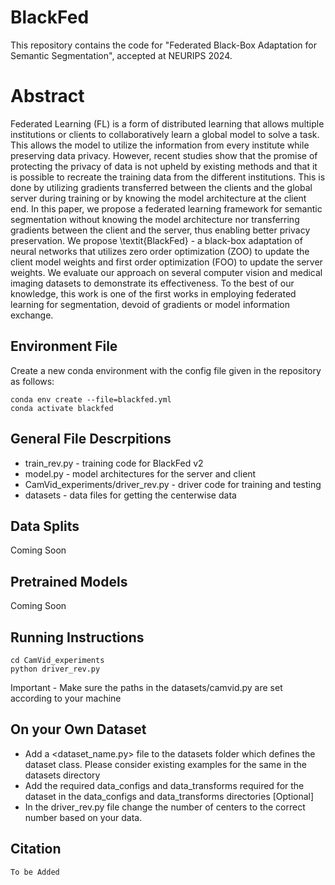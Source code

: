 # BlackFed
This repository contains the code for "Federated Black-Box Adaptation for Semantic Segmentation", accepted at NEURIPS 2024.

# Abstract
Federated Learning (FL) is a form of distributed learning that allows multiple institutions or clients to collaboratively learn a global model to solve a task. This allows the model to utilize the information from every institute while preserving data privacy. However, recent studies show that the promise of protecting the privacy of data is not upheld by existing methods and that it is possible to recreate the training data from the different institutions. This is done by utilizing gradients transferred between the clients and the global server during training or by knowing the model architecture at the client end. In this paper, we propose a federated learning framework for semantic segmentation without knowing the model architecture nor transferring gradients between the client and the server, thus enabling better privacy preservation. We propose \textit{BlackFed} - a black-box adaptation of neural networks that utilizes zero order optimization (ZOO) to update the client model weights and first order optimization (FOO) to update the server weights. We evaluate our approach on several computer vision and medical imaging datasets to demonstrate its effectiveness. To the best of our knowledge, this work is one of the first works in employing federated learning for segmentation, devoid of gradients or model information exchange.

## Environment File
Create a new conda environment with the config file given in the repository as follows:
```
conda env create --file=blackfed.yml
conda activate blackfed
```
## General File Descrpitions
- train_rev.py - training code for BlackFed v2
- model.py - model architectures for the server and client
- CamVid_experiments/driver_rev.py - driver code for training and testing
- datasets - data files for getting the centerwise data

## Data Splits
Coming Soon

## Pretrained Models
Coming Soon

## Running Instructions
```
cd CamVid_experiments
python driver_rev.py
```
Important - Make sure the paths in the datasets/camvid.py are set according to your machine

## On your Own Dataset
- Add a <dataset_name.py> file to the datasets folder which defines the dataset class. Please consider existing examples for the same in the datasets directory
- Add the required data_configs and data_transforms required for the dataset in the data_configs and data_transforms directories [Optional]
- In the driver_rev.py file change the number of centers to the correct number based on your data.

## Citation
```
To be Added
```
